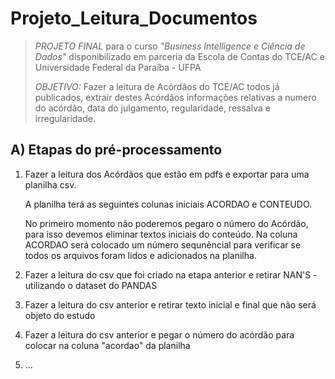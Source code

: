 # Projeto_Leitura_Documentos #
>*PROJETO FINAL* para o curso *"Business Intelligence e Ciência de Dados"* disponibilizado em parceria da Escola de Contas do TCE/AC e Universidade Federal da Paraíba - UFPA
>
>*OBJETIVO:* Fazer a leitura de Acórdãos do TCE/AC todos já publicados, extrair destes Acórdãos informações relativas a numero do acórdão, data do julgamento, regularidade, ressalva e irregularidade.


## A) Etapas do pré-processamento ##

1) Fazer a leitura dos Acórdãos que estão em pdfs e exportar para uma planilha csv.

   A planilha terá as seguintes colunas iniciais ACORDAO e CONTEUDO.
   
   No primeiro momento não poderemos pegaro o número do Acórdão, para isso devemos eliminar textos iniciais do conteúdo. Na coluna ACORDAO será colocado um número sequnêncial para verificar
   se todos os arquivos foram lidos e adicionados na planilha.
   
3) Fazer a leitura do csv que foi criado na etapa anterior e retirar NAN'S - utilizando o dataset do PANDAS  
4) Fazer a leitura do csv anterior e retirar texto inicial e final que não será objeto do estudo
5) Fazer a leitura do csv anterior e pegar o número do acórdão para colocar na coluna "acordao" da planilha
6) ... 

